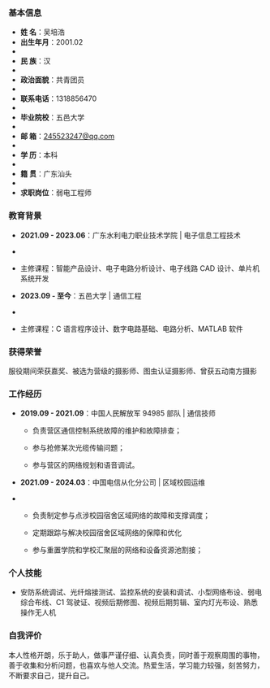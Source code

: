 ### 基本信息
- **姓 名**：吴培浩
- **出生年月**：2001.02 
- 
- **民 族**：汉 
- 
- **政治面貌**：共青团员
- 
- **联系电话**：1318856470
- 
- **毕业院校**：五邑大学 
- 
- **邮 箱**：245523247@qq.com 
- 
- **学 历**：本科 
- 
- **籍 贯**：广东汕头 
- 
- **求职岗位**：弱电工程师 

### 教育背景
- **2021.09 - 2023.06**：广东水利电力职业技术学院 | 电子信息工程技术  
- 
- 
  主修课程：智能产品设计、电子电路分析设计、电子线路 CAD 设计、单片机系统开发 


- **2023.09 - 至今**：五邑大学 | 通信工程  
- 
- 
  主修课程：C 语言程序设计、数字电路基础、电路分析、MATLAB 软件  

### 获得荣誉
服役期间荣获嘉奖、被选为营级的摄影师、图虫认证摄影师、曾获五动南方摄影  

### 工作经历
- **2019.09 - 2021.09**：中国人民解放军 94985 部队 | 通信技师  

  - 负责营区通信控制系统故障的维护和故障排查；  
  
  - 参与抢修某次光缆传输问题；  
  - 参与营区的网络规划和语音调试。  
  
- **2021.09 - 2024.03**：中国电信从化分公司 | 区域校园运维  
- 
  - 负责制定参与点涉校园宿舍区域网络的故障和支撑调度；  

  - 定期跟踪与解决校园宿舍区域网络的保障和优化 

  - 参与重置学院和学校汇聚层的网络和设备资源池割接；  


### 个人技能
- 安防系统调试、光纤熔接测试、监控系统的安装和调试、小型网络布设、弱电综合布线、C1 驾驶证、视频后期修图、视频后期剪辑、室内灯光布设、熟悉操作无人机  

### 自我评价
本人性格开朗，乐于助人，做事严谨仔细、认真负责，同时善于观察周围的事物，善于收集和分析问题，也喜欢与他人交流。热爱生活，学习能力较强，刻苦努力，不断要求自己，提升自己。 